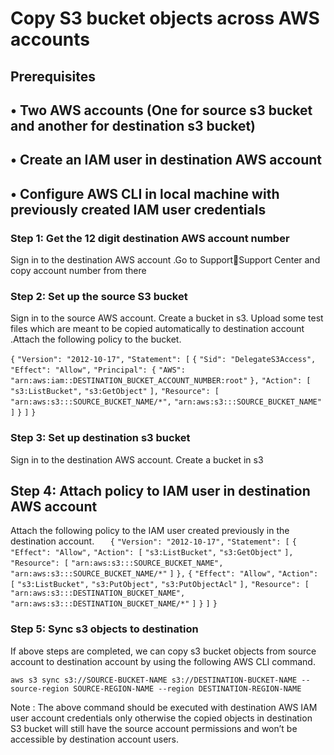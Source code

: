 # Copy S3 bucket objects across AWS accounts

## Prerequisites
## •	Two AWS accounts (One for source s3 bucket and another for destination s3 bucket)
## •	Create an IAM user in destination AWS account
## •	Configure AWS CLI in local machine with previously created IAM user credentials 

### Step 1: Get the 12 digit destination AWS account number 
Sign in to the destination AWS account .Go to SupportSupport Center and copy account number from there 

### Step 2: Set up the source S3 bucket 
Sign in to the source AWS account. Create a bucket in s3. Upload some test files which are meant to be copied automatically to destination account .Attach the following policy to the bucket.

`{`
	    `"Version": "2012-10-17",`
	    `"Statement": [`
	        `{`
	            `"Sid": "DelegateS3Access",`
	            `"Effect": "Allow",`
	            `"Principal": {`
	                `"AWS": "arn:aws:iam::DESTINATION_BUCKET_ACCOUNT_NUMBER:root"`
	            `},`
	            `"Action": [`
	                `"s3:ListBucket",`
	                `"s3:GetObject"`
	            `],`
	            `"Resource": [`
	                `"arn:aws:s3:::SOURCE_BUCKET_NAME/*",`
	                `"arn:aws:s3:::SOURCE_BUCKET_NAME"`
	            `]`
	        `}`
	    `]`
	`}`

### Step 3: Set up destination s3 bucket
Sign in to the destination AWS account. Create a bucket in s3

## Step 4: Attach policy to IAM user in destination AWS account
Attach the following policy to the IAM user created previously in the destination account.
`	{`
	    `"Version": "2012-10-17",`
	    `"Statement": [`
	        `{`
	            `"Effect": "Allow",`
	            `"Action": [`
	                `"s3:ListBucket",`
	                `"s3:GetObject"`
	            `],`
	            `"Resource": [`
	                `"arn:aws:s3:::SOURCE_BUCKET_NAME",`
	                `"arn:aws:s3:::SOURCE_BUCKET_NAME/*"`
	            `]`
	        `},`
	        `{`
	            `"Effect": "Allow",`
	            `"Action": [`
	                `"s3:ListBucket",`
	                `"s3:PutObject",`
	                `"s3:PutObjectAcl"`
	            `],`
	            `"Resource": [`
	                `"arn:aws:s3:::DESTINATION_BUCKET_NAME",`
	                `"arn:aws:s3:::DESTINATION_BUCKET_NAME/*"`
	            `]`
	        `}`
	    `]`
	`}`
### Step 5: Sync s3 objects to destination 
If above steps are completed, we can copy s3 bucket objects from source account to destination account by using the following AWS CLI command.

`aws s3 sync s3://SOURCE-BUCKET-NAME s3://DESTINATION-BUCKET-NAME --source-region SOURCE-REGION-NAME --region DESTINATION-REGION-NAME`

Note : 
The above command should be executed with destination AWS IAM user account credentials only otherwise the copied objects in destination S3 bucket will still have the source account permissions and won’t be accessible by destination account users.



 




 
